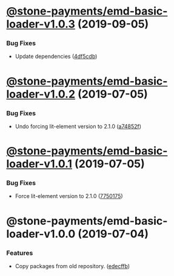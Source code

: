 # [@stone-payments/emd-basic-loader-v1.0.3](https://github.com/stone-payments/emerald-web-framework/compare/@stone-payments/emd-basic-loader-v1.0.2...@stone-payments/emd-basic-loader-v1.0.3) (2019-09-05)


### Bug Fixes

* Update dependencies ([4df5cdb](https://github.com/stone-payments/emerald-web-framework/commit/4df5cdb))

# [@stone-payments/emd-basic-loader-v1.0.2](https://github.com/stone-payments/emerald-web-framework/compare/@stone-payments/emd-basic-loader-v1.0.1...@stone-payments/emd-basic-loader-v1.0.2) (2019-07-05)


### Bug Fixes

* Undo forcing lit-element version to 2.1.0 ([a74852f](https://github.com/stone-payments/emerald-web-framework/commit/a74852f))

# [@stone-payments/emd-basic-loader-v1.0.1](https://github.com/stone-payments/emerald-web-framework/compare/@stone-payments/emd-basic-loader-v1.0.0...@stone-payments/emd-basic-loader-v1.0.1) (2019-07-05)


### Bug Fixes

* Force lit-element version to 2.1.0 ([7750175](https://github.com/stone-payments/emerald-web-framework/commit/7750175))

# @stone-payments/emd-basic-loader-v1.0.0 (2019-07-04)


### Features

* Copy packages from old repository. ([edecffb](https://github.com/stone-payments/emerald-web-framework/commit/edecffb))
